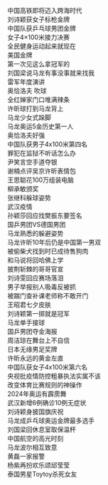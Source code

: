 中国高铁即将迈入跨海时代  
刘诗颖获女子标枪金牌  
中国队获乒乓球男团金牌  
女子4×100米接力决赛  
全民健身运动起来就现在  
美国金牌  
第一次见这么拿冠军的  
刘国梁说马龙有事没事就来找我  
雷军年度演讲  
奥恰洛夫 吹球  
全红婵家门口堆满辣条  
许昕球打到马龙背上  
马龙少女式跺脚  
马龙奥运5金历史第一人  
奥恰洛夫好强  
中国队获男子4x100米第四名  
罪犯在监狱不听话怎么办  
尹笑言空手道夺银  
谢楠点评吴京许昕表情包  
王思聪花100万组装电脑  
柳承敏颁奖  
张继科躲球姿势  
武汉疫情  
孙颖莎回应找樊振东要签名  
国乒男团VS德国男团  
马龙熟悉的躲避姿势  
马龙许昕10年后仍是中国第一男双  
被偷柴犬找到时已成待售狗肉  
和马说将回哈佛上学  
披荆斩棘的哥哥官宣  
刘诗雯回应赛场落泪  
男子举报别人吸毒反被抓  
被踹门查补课老师称不敢开门  
王昭君七夕皮肤  
刘诗颖第一掷就是冠军  
马龙单手接球  
国乒男团夺金海报  
周洁琼在舞台上不自信  
日本无缘男足奖牌  
许昕永远的黄金左直  
中国队获女子4x100米第六名  
央视批疫情防控粗暴执法实属不该  
改变体育比赛规则的神操作  
2024年奥运有霹雳舞  
武汉新增6例确诊10例无症状  
刘诗颖身披国旗庆祝  
马龙成乒乓球奥运金牌最多选手  
刘国梁回休息室取保温杯  
中国航空的高光时刻  
马龙波尔相互致意  
黄磊一家报警  
杨紫再扮欢乐颂邱莹莹  
泰国男星Toytoy杀死女友  
